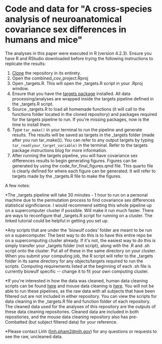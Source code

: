 # Code and data for "A cross-species analysis of neuroanatomical covariance sex differences in humans and mice" 

The analyses in this paper were executed in R (version 4.2.3). Ensure you have R and RStudio downloaded before trying the following instructions to replicate the results: 

1. [Clone](https://docs.github.com/en/repositories/creating-and-managing-repositories/cloning-a-repository) the repository in its entirety.
2. Open the combined_cov_project.Rproj
3. Open _targets.R. This will open the _targets.R script in your .Rproj window.
4. Ensure that you have the [targets package](https://books.ropensci.org/targets/) installed. All data processing/analyses are wrapped inside the targets pipeline 
   defined in the _targets.R script. 
5. Source _targets.R to load all homemade functions (it will call to the functions folder located in the cloned repository) and packages required for the targets pipeline to run.
   If you're missing packages, now is the time to install them.
6. Type `tar_make()` in your terminal to run the pipeline and generate results. The results will be saved as targets in the _targets folder (made after you run tar_make()). 
   You can refer to any output targets by typing `tar_read(your_target_variable)` in the terminal. Refer to the targets package instructions blog for more information.
8. After running the targets pipeline, you will have covariance sex differences results to begin generating figures. Figures can be generated by using the
   code_for_final_figures.qmd file. This quarto file is clearly defined for where each figure can be generated. It will refer to targets made by the _targets.R file to make the figures. 

A few notes:

*The _targets pipeline will take 30 minutes - 1 hour to run on a personal machine due to the permutation process to find covariance sex differences statistical significiance. I would recommend 
setting this whole pipeline up on a supercomputer cluster if possible. Will make it run much faster. There are ways to reconfigure that _targets.R script for running on a cluster. The linked 
tutorial could be helpful in getting you set up.

*Any scripts that are under the 'biowulf codes' folder are meant to be run on a supercomputer. The best way to do this is to have this entire repo be on a supercomputing cluster already. 
If it's not, the easiest way to do this is simply transfer your _targets folder (not script), along with the .R and .sh script onto the cluster. Put all of these in the same directory on 
your cluster. When you submit your computing job, the R script will refer to the _targets folder in its same directory for any objects/targets required to run the scripts. Computing 
requirements listed at the beginning of each .sh file is currently biowulf specific -- change it to fit your own computing cluster. 

*If you're interested in how the data was cleaned, human data cleaning scripts can be found [here](https://github.com/phamlk/data-clean-human-cross-species-covariance-sex-differences) and mouse data cleaning is [here](https://github.com/phamlk/data-clean-mouse-cross-species-covariance-sex-differences). 
You will not be able to run these pipelines, as the raw data with all subjects that have been filtered out are not included in either repository. You can view the scripts for data cleaning in the _targets.R file and function folder of each repository. 
The cleaned data used for the analyses of this repository are the outputs of these data cleaning repositories. Cleaned data are included in both repositories, and the mouse data cleaning repository also has pre-Combatted (but subject filtered data) for your reference. 

*Please contact Linh (linh.pham2@nih.gov) for any questions or requests to see the raw, uncleaned data. 



